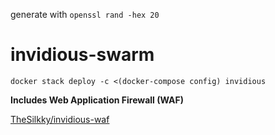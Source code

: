 generate with ```openssl rand -hex 20```

# invidious-swarm
```docker stack deploy -c <(docker-compose config) invidious```

**Includes Web Application Firewall (WAF)**

[TheSilkky/invidious-waf](https://github.com/TheSilkky/invidious-waf/)
